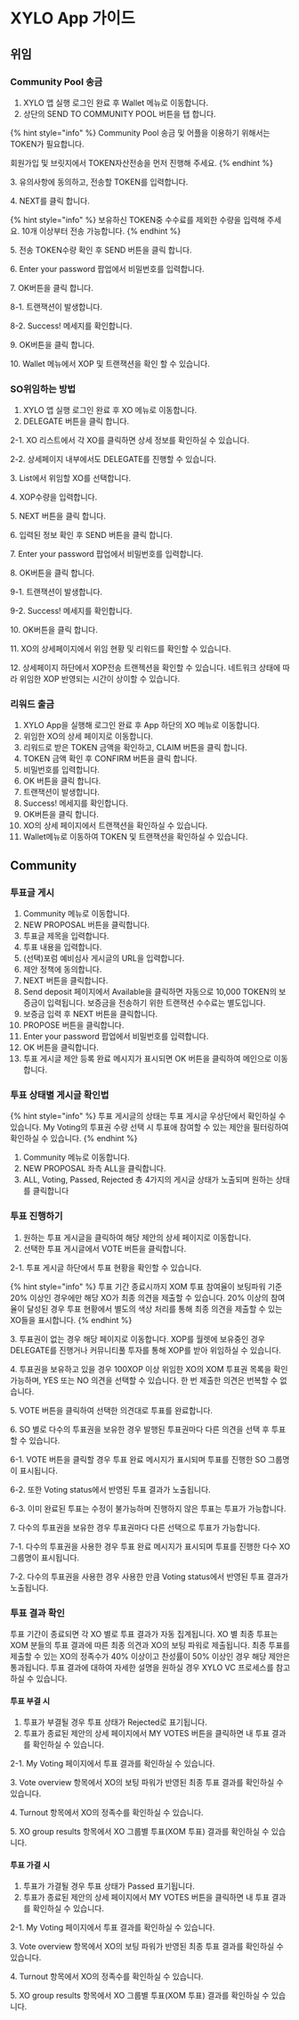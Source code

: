 # XYLO App 가이드

## 위임

### Community Pool 송금

1. XYLO 앱 실행 로그인 완료 후 Wallet 메뉴로 이동합니다.
2. 상단의 SEND TO COMMUNITY POOL 버튼을 탭 합니다.



{% hint style="info" %}
Community Pool 송금 및 어플을 이용하기 위해서는 TOKEN가 필요합니다. ​&#x20;

회원가입 및 브릿지에서 TOKEN자산전송을 먼저 진행해 주세요.
{% endhint %}

3\. 유의사항에 동의하고, 전송할 TOKEN를 입력합니다.

4\. NEXT를 클릭 합니다.

{% hint style="info" %}
보유하신 TOKEN중 수수료를 제외한 수량을 입력해 주세요. 10개 이상부터 전송 가능합니다.
{% endhint %}

5\. 전송 TOKEN수량 확인 후 SEND 버튼을 클릭 합니다.

6\. Enter your password 팝업에서 비밀번호를 입력합니다.

7\. OK버튼을 클릭 합니다.&#x20;

8-1. 트랜잭션이 발생합니다.

8-2. Success! 메세지를 확인합니다.

9\. OK버튼을 클릭 합니다.

10\. Wallet 메뉴에서 XOP 및 트랜잭션을 확인 할 수 있습니다.



### SO위임하는 방법

1. XYLO 앱 실행 로그인 완료 후 XO 메뉴로 이동합니다.
2. DELEGATE 버튼을 클릭 합니다.&#x20;

2-1. XO 리스트에서 각 XO를 클릭하면 상세 정보를 확인하실 수 있습니다.&#x20;

2-2. 상세페이지 내부에서도 DELEGATE를 진행할 수 있습니다.

3\. List에서 위임할 XO를 선택합니다.

4\. XOP수량을 입력합니다.

5\. NEXT 버튼을 클릭 합니다.

6\. 입력된 정보 확인 후 SEND 버튼을 클릭 합니다.

7\. Enter your password 팝업에서 비밀번호를 입력합니다.

8\. OK버튼을 클릭 합니다.&#x20;

9-1. 트랜잭션이 발생합니다.&#x20;

9-2. Success! 메세지를 확인합니다.

10\. OK버튼을 클릭 합니다.

11\. XO의 상세페이지에서 위임 현황 및 리워드를 확인할 수 있습니다.

12\. 상세페이지 하단에서 XOP전송 트랜젝션을 확인할 수 있습니다. 네트워크 상태에 따라 위임한 XOP 반영되는 시간이 상이할 수 있습니다.



### 리워드 출금

1. XYLO App을 실행해 로그인 완료 후 App 하단의 XO 메뉴로 이동합니다.
2. 위임한 XO의 상세 페이지로 이동합니다.
3. 리워드로 받은 TOKEN 금액을 확인하고, CLAIM 버튼을 클릭 합니다.
4. TOKEN 금액 확인 후 CONFIRM 버튼을 클릭 합니다.
5. 비밀번호를 입력합니다.
6. OK 버튼을 클릭 합니다.
7. 트랜잭션이 발생합니다.
8. Success! 메세지를 확인합니다.
9. OK버튼을 클릭 합니다.
10. XO의 상세 페이지에서 트랜잭션을 확인하실 수 있습니다.
11. Wallet메뉴로 이동하여 TOKEN 및 트랜잭션을 확인하실 수 있습니다.

## Community&#x20;

### 투표글 게시

1. Community 메뉴로 이동합니다.
2. NEW PROPOSAL 버튼을 클릭합니다.
3. 투표글 제목을 입력합니다.
4. 투표 내용을 입력합니다.
5. (선택)포럼 예비심사 게시글의 URL을 입력합니다.
6. 제안 정책에 동의합니다.
7. NEXT 버튼을 클릭합니다.
8. Send deposit 페이지에서 Available을 클릭하면 자동으로 10,000 TOKEN의 보증금이 입력됩니다. 보증금을 전송하기 위한 트랜잭션 수수료는 별도입니다.
9. 보증금 입력 후 NEXT 버튼을 클릭합니다.
10. PROPOSE 버튼을 클릭합니다.
11. Enter your password 팝업에서 비밀번호를 입력합니다.
12. OK 버튼을 클릭합니다.
13. 투표 게시글 제안 등록 완료 메시지가 표시되면 OK 버튼을 클릭하여 메인으로 이동합니다.

### 투표 상태별 게시글 확인법&#x20;

{% hint style="info" %}
투표 게시글의 상태는 투표 게시글 우상단에서 확인하실 수 있습니다. My Voting의 투표권 수량 선택 시 투표애 참여할 수 있는 제안을 필터링하여 확인하실 수 있습니다.&#x20;
{% endhint %}

1. Community 메뉴로 이동합니다.&#x20;
2. NEW PROPOSAL 좌측 ALL을 클릭합니다.&#x20;
3. ALL, Voting, Passed, Rejected 총 4가지의 게시글 상태가 노출되며 원하는 상태를 클릭합니다

### 투표 진행하기

1. 원하는 투표 게시글을 클릭하여 해당 제안의 상세 페이지로 이동합니다.
2. 선택한 투표 게시글에서 VOTE 버튼을 클릭합니다.&#x20;

&#x20;   2-1. 투표 게시글 하단에서 투표 현황을 확인할 수 있습니다.&#x20;

{% hint style="info" %}
투표 기간 종료시까지 XOM 투표 참여율이 보팅파워 기준 20% 이상인 경우에만 해당 XO가 최종 의견을 제출할 수 있습니다. 20% 이상의 참여율이 달성된 경우 투표 현황에서 별도의 색상 처리를 통해 최종 의견을 제출할 수 있는 XO들을 표시합니다.
{% endhint %}

3\. 투표권이 없는 경우 해당 페이지로 이동합니다. XOP를 월렛에 보유중인 경우 DELEGATE를 진행거나 커뮤니티풀 투자를 통해 XOP를 받아 위임하실 수 있습니다.

4\. 투표권을 보유하고 있을 경우 100XOP 이상 위임한 XO의 XOM 투표권 목록을 확인 가능하며, YES 또는 NO 의견을 선택할 수 있습니다. 한 번 제출한 의견은 번복할 수 없습니다.

5\. VOTE 버튼을 클릭하여 선택한 의견대로 투표를 완료합니다.

6\. SO 별로 다수의 투표권을 보유한 경우 발행된 투표권마다 다른 의견을 선택 후 투표할 수 있습니다.&#x20;

6-1. VOTE 버튼을 클릭할 경우 투표 완료 메시지가 표시되며 투표를 진행한 SO 그룹명이 표시됩니다.&#x20;

6-2. 또한 Voting status에서 반영된 투표 결과가 노출됩니다.&#x20;

6-3. 이미 완료된 투표는 수정이 불가능하며 진행하지 않은 투표는 투표가 가능합니다.

7\. 다수의 투표권을 보유한 경우 투표권마다 다른 선택으로 투표가 가능합니다.&#x20;

7-1. 다수의 투표권을 사용한 경우 투표 완료 메시지가 표시되며 투표를 진행한 다수 XO 그룹명이 표시됩니다.&#x20;

7-2. 다수의 투표권을 사용한 경우 사용한 만큼 Voting status에서 반영된 투표 결과가 노출됩니다.

### 투표 결과 확인&#x20;

투표 기간이 종료되면 각 XO 별로 투표 결과가 자동 집계됩니다. XO 별 최종 투표는 XOM 분들의 투표 결과에 따른 최종 의견과 XO의 보팅 파워로 제출됩니다. 최종 투표를 제출할 수 있는 XO의 정족수가 40% 이상이고 찬성률이 50% 이상인 경우 해당 제안은 통과됩니다. 투표 결과에 대하여 자세한 설명을 원하실 경우 XYLO VC 프로세스를 참고하실 수 있습니다.&#x20;

#### 투표 부결 시&#x20;

1. 투표가 부결될 경우 투표 상태가 Rejected로 표기됩니다.&#x20;
2. 투표가 종료된 제안의 상세 페이지에서 MY VOTES 버튼을 클릭하면 내 투표 결과를 확인하실 수 있습니다.&#x20;

2-1. My Voting 페이지에서 투표 결과를 확인하실 수 있습니다.&#x20;

3\. Vote overview 항목에서 XO의 보팅 파워가 반영된 최종 투표 결과를 확인하실 수 있습니다.&#x20;

4\. Turnout 항목에서 XO의 정족수를 확인하실 수 있습니다.&#x20;

5\. XO group results 항목에서 XO 그룹별 투표(XOM 투표) 결과를 확인하실 수 있습니다.&#x20;

#### 투표 가결 시&#x20;

1. 투표가 가결될 경우 투표 상태가 Passed 표기됩니다.&#x20;
2. 투표가 종료된 제안의 상세 페이지에서 MY VOTES 버튼을 클릭하면 내 투표 결과를 확인하실 수 있습니다.&#x20;

2-1. My Voting 페이지에서 투표 결과를 확인하실 수 있습니다.&#x20;

3\. Vote overview 항목에서 XO의 보팅 파워가 반영된 최종 투표 결과를 확인하실 수 있습니다.&#x20;

4\. Turnout 항목에서 XO의 정족수를 확인하실 수 있습니다.&#x20;

5\. XO group results 항목에서 XO 그룹별 투표(XOM 투표) 결과를 확인하실 수 있습니다.
